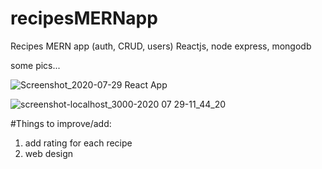 # recipesMERNapp
Recipes MERN app (auth, CRUD, users) Reactjs, node express, mongodb



some pics...

![Screenshot_2020-07-29 React App](https://user-images.githubusercontent.com/63794877/88778282-fee2e580-d190-11ea-840c-3217abc13fa7.jpg)


![screenshot-localhost_3000-2020 07 29-11_44_20](https://user-images.githubusercontent.com/63794877/88778349-17eb9680-d191-11ea-9b2d-88e4c95b8efa.png)






#Things to improve/add:

1. add rating for each recipe
2. web design
